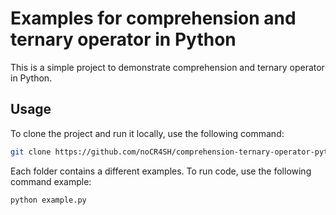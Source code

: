 # Examples for comprehension and ternary operator in Python

This is a simple project to demonstrate comprehension and ternary operator in Python.

## Usage 

To clone the project and run it locally, use the following command:

```bash
git clone https://github.com/noCR4SH/comprehension-ternary-operator-python.git
```

Each folder contains a different examples. To run code, use the following command example:

```bash
python example.py
```

